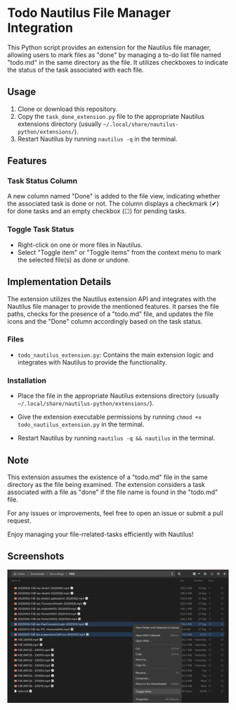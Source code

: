# Todo Nautilus File Manager Integration

This Python script provides an extension for the Nautilus file manager, allowing users to mark files as "done" by managing a to-do list file named "todo.md" in the same directory as the file. It utilizes checkboxes to indicate the status of the task associated with each file.

## Usage

1. Clone or download this repository.
2. Copy the `task_done_extension.py` file to the appropriate Nautilus extensions directory (usually `~/.local/share/nautilus-python/extensions/`).
3. Restart Nautilus by running `nautilus -q` in the terminal.

## Features

### Task Status Column

A new column named "Done" is added to the file view, indicating whether the associated task is done or not. The column displays a checkmark (✔) for done tasks and an empty checkbox (☐) for pending tasks.

### Toggle Task Status

- Right-click on one or more files in Nautilus.
- Select "Toggle item" or "Toggle items" from the context menu to mark the selected file(s) as done or undone.

## Implementation Details

The extension utilizes the Nautilus extension API and integrates with the Nautilus file manager to provide the mentioned features. It parses the file paths, checks for the presence of a "todo.md" file, and updates the file icons and the "Done" column accordingly based on the task status.

### Files

- `todo_nautilus_extension.py`: Contains the main extension logic and integrates with Nautilus to provide the functionality.
  
### Installation
- Place the file in the appropriate Nautilus extensions directory (usually `~/.local/share/nautilus-python/extensions/`).

- Give the extension executable permissions by running `chmod +x todo_nautilus_extension.py` in the terminal.

- Restart Nautilus by running `nautilus -q && nautilus` in the terminal.


## Note

This extension assumes the existence of a "todo.md" file in the same directory as the file being examined. The extension considers a task associated with a file as "done" if the file name is found in the "todo.md" file.

For any issues or improvements, feel free to open an issue or submit a pull request.

Enjoy managing your file-rrelated-tasks efficiently with Nautilus!

## Screenshots
![Nautilus Extension](src/Screenshot.png)
